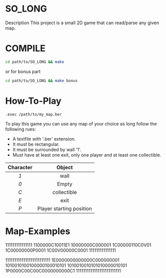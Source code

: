# SO_LONG
Description This project is a small 2D game that can read/parse any given map.
# COMPILE
```Bash
cd path/to/SO_LONG && make
```
or for bonus part
```Bash
cd path/to/SO_LONG && make bonus
```
# How-To-Play

```Bash
.exec /path/to/my_map.ber
```
To play this game you can use any map of your choice as long follow the following rues:
* A textfile with '.ber' extension.
* It must be rectangular.
* It must be surrounded by wall '1'.
* Must have at least one exit, only one player and at least one collectible.

|  Character  |          Object          |
|:-----------:|:------------------------:|
|     *1*     | wall                     |
|     *0*     | Empty                    |
|     *C*     | collectible              |
|     *E*     | exit                     |
|     *P*     | Player starting position |
# Map-Examples

111111111111111
1100000C10011E1
10000000C000001
1C00000110C0V01
1C00000000P0001
1C00V00000C0001
111111111111111


1111111111111111111111111
1E0000000000000C000000001
1010010100100000100010101
1010010010101010000010101
1P0000C00C00C0000000000C1
1111111111111111111111111
